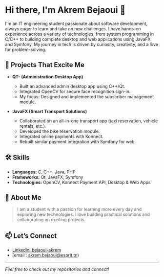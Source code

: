 # Hi there, I'm Akrem Bejaoui 👋

I'm an IT engineering student passionate about software development, always eager to learn and take on new challenges. I have hands-on experience across a variety of technologies, from system programming in C/C++ to building complete desktop and web applications using JavaFX and Symfony. My journey in tech is driven by curiosity, creativity, and a love for problem-solving.

## 🚀 Projects That Excite Me

- **QT- (Administration Desktop App)**
  - Built an advanced admin desktop app using C++/Qt.
  - Integrated OpenCV for secure face recognition sign-in.
  - My focus: Designed and implemented the subscriber management module.

- **JavaFX (Smart Transport Solutions)**
  - Collaborated on an all-in-one transport app (taxi reservation, vehicle rentals, etc.).
  - Developed the bike reservation module.
  - Integrated online payments with Konnect.
  - Rebuilt similar payment integration with Symfony for web.

## 🛠️ Skills

- **Languages:** C, C++, Java, PHP
- **Frameworks:** Qt, JavaFX, Symfony
- **Technologies:** OpenCV, Konnect Payment API, Desktop & Web Apps

## 🌱 About Me

> I am a student with a passion for learning more every day and exploring new technologies. I love building practical solutions and collaborating on exciting projects.

## 📫 Let’s Connect

- [LinkedIn: bejaoui-akrem](https://www.linkedin.com/in/bejaoui-akrem-a76861364/)
- [email : akrem.bejaoui@esprit.tn)

---

*Feel free to check out my repositories and connect!*
